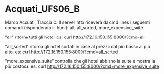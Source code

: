# Acquati_UFS06_B
Marco Acquati, Traccia C. Il server http riceverà da cmd lines i seguenti comandi (rispondendo in html): all, all_sorted, more_expensive_suite.

"all" ritorna tutti gli hotel. es: curl http://172.16.150.155:8000/?cmd=all

"all_sorted" ritorna gli hotel sortati in base al prezzo dal più basso al più alto. es: curl http://172.16.150.155:8000/?cmd=all_sorted

"more_expensive_suite" controlla che gli hotel abbiano la suite e mostra la più costosa. es: curl http://172.16.150.155:8000/?cmd=more_expensive_suite
